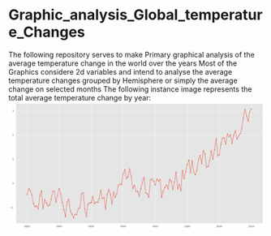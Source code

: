 # **Graphic_analysis_Global_temperature_Changes**
The following repository serves to make Primary graphical analysis of the average temperature change in the world over the years
Most of the Graphics considere 2d variables and intend to analyse the average temperature changes grouped by Hemisphere or simply the average change on selected months 
The following instance image represents the total average temperature change by year: 
![Average Teperature Change!](Temperature_change_over_the_years.png "Total Average Temperature Change By Year")
